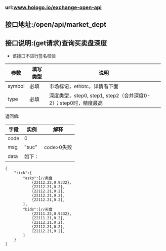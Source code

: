 ### url:www.hologo.io/exchange-open-api## 接口地址:/open/api/market_dept## 接口说明:(get请求)查询买卖盘深度* 该接口不进行签名校验|参数|	填写类型|	说明||------------|--------|-----------------------------||symbol	|必填|	市场标记，ethbtc，详情看下面||type|	必填|	深度类型，step0, step1, step2（合并深度0-2）；step0时，精度最高|返回值:|字段|	实例|	解释||------------|--------|---------------||code|	0|	 |msg|	"suc"|	code>0失败||data|	如下：|```{      "tick":{        "asks":[//卖盘            {22112.22,0.9332},            {22112.21,0.2},            {22112.21,0.2},            {22112.21,0.2},            {22112.21,0.2},        ],        "bids":[//买盘            {22111.22,0.9332},            {22111.21,0.2},            {22112.21,0.2},            {22112.21,0.2},            {22112.21,0.2},        ]    }}```